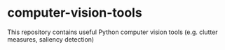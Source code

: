 # computer-vision-tools
This repository contains useful Python computer vision tools (e.g. clutter measures, saliency detection)
